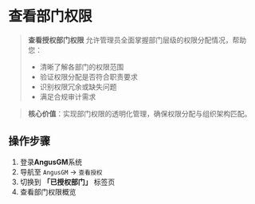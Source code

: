 # 查看部门权限

> **查看授权部门权限** 允许管理员全面掌握部门层级的权限分配情况，帮助您：
> - 清晰了解各部门的权限范围
> - 验证权限分配是否符合职责要求
> - 识别权限冗余或缺失问题
> - 满足合规审计需求

> **核心价值**：实现部门权限的透明化管理，确保权限分配与组织架构匹配。

## 操作步骤

1. 登录**AngusGM**系统
2. 导航至 `AngusGM` → `查看授权`
3. 切换到 **「已授权部门」** 标签页
4. 查看部门权限概览
